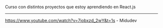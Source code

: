 Curso con distintos proyectos que estoy aprendiendo en React.js

---------------------------------------------------------------

https://www.youtube.com/watch?v=7iobxzd_2wY&t=1s - Midudev
